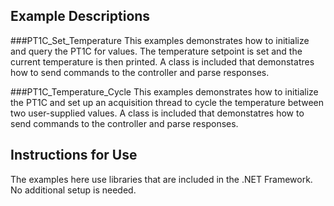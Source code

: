 ## Example Descriptions

###PT1C_Set_Temperature
This examples demonstrates how to initialize and query the PT1C for values. The temperature setpoint is set and the current temperature is then printed. A class is included that demonstatres how to send commands to the controller and parse responses. 

###PT1C_Temperature_Cycle
This examples demonstrates how to initialize the PT1C and set up an acquisition thread to cycle the temperature between two user-supplied values. A class is included that demonstatres how to send commands to the controller and parse responses. 

## Instructions for Use

The examples here use libraries that are included in the .NET Framework. No additional setup is needed. 

